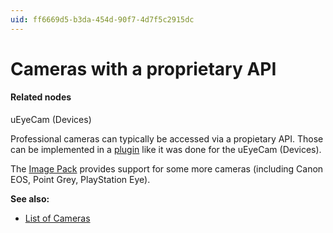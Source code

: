 ```yaml
---
uid: ff6669d5-b3da-454d-90f7-4d7f5c2915dc
---
```


# Cameras with a proprietary API


#### Related nodes
<span class="node">uEyeCam (Devices)</span>  



Professional cameras can typically be accessed via a propietary API. Those can be implemented in a [plugin](xref:766d8ac2-5145-417d-b2df-37d24e3b2b6f) like it was done for the <span class="node">uEyeCam (Devices)</span>.  

The <a href="https://vvvv.org/contribution/vvvv.packs.image" class="extURL contribution" target="_blank">Image Pack</a> provides support for some more cameras (including Canon EOS, Point Grey, PlayStation Eye).  

**See also:**  
* [List of Cameras](xref:02abbea9-3a49-401d-bd74-aa89704b87b0#cameras)  




